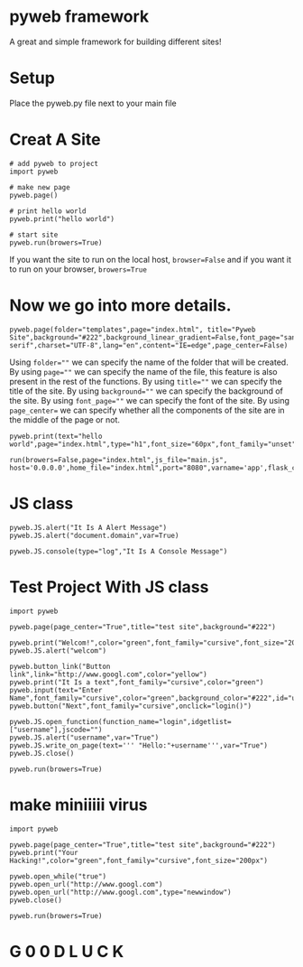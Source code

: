 # pyweb framework
A great and simple framework for building different sites!


# Setup
Place the pyweb.py file next to your main file


# Creat A Site
```
# add pyweb to project
import pyweb

# make new page
pyweb.page()

# print hello world
pyweb.print("hello world")

# start site
pyweb.run(browers=True)
```
If you want the site to run on the local host, ```browser=False``` and if you want it to run on your browser, ```browers=True```




# Now we go into more details.
```
pyweb.page(folder="templates",page="index.html", title="Pyweb Site",background="#222",background_linear_gradient=False,font_page="sans-serif",charset="UTF-8",lang="en",content="IE=edge",page_center=False)
```

Using ```folder=""``` we can specify the name of the folder that will be created.
By using ```page=""``` we can specify the name of the file, this feature is also present in the rest of the functions.
By using ```title=""``` we can specify the title of the site.
By using ```background=""``` we can specify the background of the site.
By using ```font_page=""``` we can specify the font of the site.
By using ```page_center=``` we can specify whether all the components of the site are in the middle of the page or not.



```
pyweb.print(text="hello world",page="index.html",type="h1",font_size="60px",font_family="unset",color="#000",text_align="center")
```


```
run(browers=False,page="index.html",js_file="main.js", host='0.0.0.0',home_file="index.html",port="8080",varname='app',flask_code="")
```



# 
#

# JS class
```
pyweb.JS.alert("It Is A Alert Message")
pyweb.JS.alert("document.domain",var=True)

pyweb.JS.console(type="log","It Is A Console Message")
```
# Test Project With JS class
```
import pyweb

pyweb.page(page_center="True",title="test site",background="#222")

pyweb.print("Welcom!",color="green",font_family="cursive",font_size="200px")
pyweb.JS.alert("welcom")

pyweb.button_link("Button link",link="http://www.googl.com",color="yellow")
pyweb.print("It Is a text",font_family="cursive",color="green")
pyweb.input(text="Enter Name",font_family="cursive",color="green",background_color="#222",id="username")
pyweb.button("Next",font_family="cursive",onclick="login()")

pyweb.JS.open_function(function_name="login",idgetlist=["username"],jscode="")
pyweb.JS.alert("username",var="True")
pyweb.JS.write_on_page(text=''' "Hello:"+username''',var="True")
pyweb.JS.close()

pyweb.run(browers=True)
```
# make miniiiii virus
```
import pyweb

pyweb.page(page_center="True",title="test site",background="#222")
pyweb.print("Your Hacking!",color="green",font_family="cursive",font_size="200px")

pyweb.open_while("true")
pyweb.open_url("http://www.googl.com")
pyweb.open_url("http://www.googl.com",type="newwindow")
pyweb.close()

pyweb.run(browers=True)
```


# G 0 0 D   L U C K
